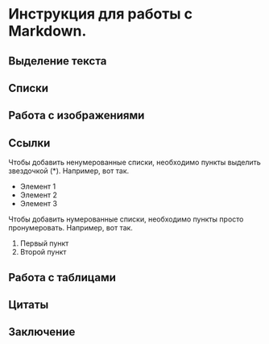 # Инструкция для работы с Markdown.

## Выделение текста

## Списки

## Работа с изображениями

## Ссылки

Чтобы добавить ненумерованные списки, необходимо пункты выделить звездочкой (*). Например, вот так.
* Элемент 1
* Элемент 2
* Элемент 3

Чтобы добавить нумерованные списки, необходимо пункты просто пронумеровать. Например, вот так.
1. Первый пункт
2. Второй пункт

## Работа с таблицами

## Цитаты

## Заключение
